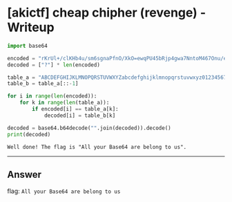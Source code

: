 # [akictf] cheap chipher (revenge) - Writeup

``` python
import base64

encoded = "rKrUl+/clKHb4u/sm6sgnaPfnO/XkO=ewqPU45bRjp4gwa7NntoM467Onu/enqPRlakgj6Egjp0e1gAA"
decoded = ["?"] * len(encoded)

table_a = "ABCDEFGHIJKLMNOPQRSTUVWXYZabcdefghijklmnopqrstuvwxyz0123456789+/="
table_b = table_a[::-1]

for i in range(len(encoded)):
	for k in range(len(table_a)):
		if encoded[i] == table_a[k]:
			decoded[i] = table_b[k]

decoded = base64.b64decode("".join(decoded)).decode()
print(decoded)
```
```
Well done! The flag is "All your Base64 are belong to us".
```

___

## Answer

flag: `All your Base64 are belong to us`